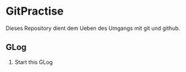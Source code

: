 # GitPractise

Dieses Repository dient dem Ueben des Umgangs mit git und github.

## GLog 

1. Start this GLog
